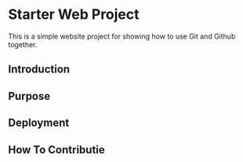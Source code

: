 # Starter Web Project

This is a simple website project for showing how to use Git 
and Github together.

## Introduction

## Purpose

## Deployment

## How To Contributie
